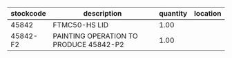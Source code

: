 |stockcode|description|quantity|location|
|---------|-----------|--------|--------|
|45842|FTMC50-HS LID|1.00||
|45842-F2|PAINTING OPERATION TO PRODUCE 45842-P2|1.00||
